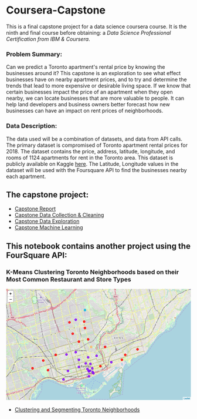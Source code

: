 # Coursera-Capstone

This is a final capstone project for a data science coursera course.  It is the ninth and final course before obtaining: a *Data Science Professional Certification from IBM & Coursera*. 

### Problem Summary:
Can we predict a Toronto apartment's rental price by knowing the businesses around it? This capstone is an exploration to see what effect businesses have on nearby apartment prices, and to try and determine the trends that lead to more expensive or desirable living space. If we know that certain businesses impact the price of an apartment when they open nearby, we can locate businesses that are more valuable to people. It can help land developers and business owners better forecast how new businesses can have an impact on rent prices of neighborhoods.

### Data Description:
The data used will be a combination of datasets, and data from API calls. The primary dataset is compromised of Toronto apartment rental prices for 2018. The dataset contains the price, address, latitude, longitude, and rooms of 1124 apartments for rent in the Toronto area. This dataset is publicly available on Kaggle [here](https://www.kaggle.com/rajacsp/toronto-apartment-price). The Latitude, Longitude values in the dataset will be used with the Foursquare API to find the businesses nearby each apartment.


## The capstone project:
- [Capstone Report](Capstone%20Report.md)
- [Capstone Data Collection & Cleaning](Capstone%20Project%20Part%20I.ipynb)
- [Capstone Data Exploration](Capstone%20Project%20Part%20II.ipynb)
- [Capstone Machine Learning](Machine%20Learning.ipynb)

## This notebook contains another project using the FourSquare API:

### K-Means Clustering Toronto Neighborhoods based on their Most Common Restaurant and Store Types
![pic](./images/k-means_clustered_boroughs.PNG)

- [Clustering and Segmenting Toronto Neighborhoods](./Clustering%20and%20Segmenting%20Toronto%20Neighborhoods.ipynb)
